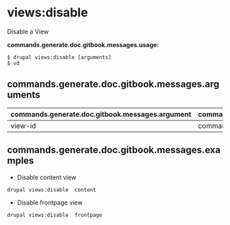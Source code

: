 # views:disable
Disable a View

**commands.generate.doc.gitbook.messages.usage:**
```
$ drupal views:disable [arguments]
$ vd
```

## commands.generate.doc.gitbook.messages.arguments
commands.generate.doc.gitbook.messages.argument | commands.generate.doc.gitbook.messages.details
---------|-------------
view-id | commands.views.debug.arguments.view-id

## commands.generate.doc.gitbook.messages.examples
* Disable content view
```
drupal views:disable  content
```
* Disable frontpage view
```
drupal views:disable  frontpage
```
